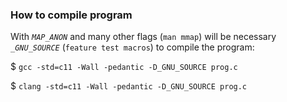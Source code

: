 ### How to compile program

With *`MAP_ANON`* and many other flags (`man mmap`) will be necessary *`_GNU_SOURCE`* (`feature test macros`) to compile the program:

$ `gcc -std=c11 -Wall -pedantic -D_GNU_SOURCE prog.c`

$ `clang -std=c11 -Wall -pedantic -D_GNU_SOURCE prog.c`
